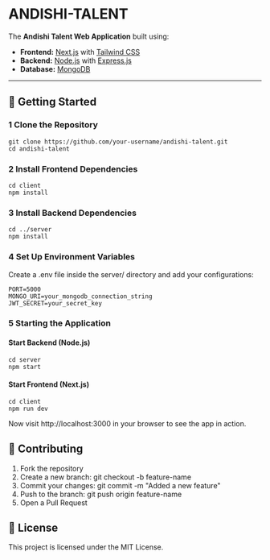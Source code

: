 # ANDISHI-TALENT

The **Andishi Talent Web Application** built using:

- **Frontend:** [Next.js](https://nextjs.org/) with [Tailwind CSS](https://tailwindcss.com/)
- **Backend:** [Node.js](https://nodejs.org/) with [Express.js](https://expressjs.com/)
- **Database:** [MongoDB](https://www.mongodb.com/)

---

## 🚀 Getting Started

### 1 Clone the Repository

```
git clone https://github.com/your-username/andishi-talent.git
cd andishi-talent
```

### 2 Install Frontend Dependencies
```
cd client
npm install
```

### 3 Install Backend Dependencies
```
cd ../server
npm install
```

### 4 Set Up Environment Variables
Create a .env file inside the server/ directory and add your configurations:
```
PORT=5000
MONGO_URI=your_mongodb_connection_string
JWT_SECRET=your_secret_key
```

### 5 Starting the Application
#### Start Backend (Node.js)
```
cd server
npm start
```
#### Start Frontend (Next.js)
```
cd client
npm run dev
```
Now visit http://localhost:3000 in your browser to see the app in action.


## 🤝 Contributing
1. Fork the repository
2. Create a new branch: git checkout -b feature-name
3. Commit your changes: git commit -m "Added a new feature"
4. Push to the branch: git push origin feature-name
5. Open a Pull Request

## 📜 License
This project is licensed under the MIT License.

